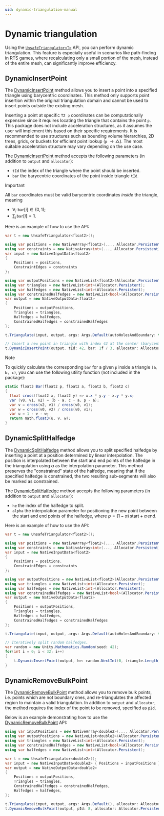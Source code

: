 ```yaml
---
uid: dynamic-triangulation-manual
---
```


# Dynamic triangulation

Using the [`UnsafeTriangulator<T>`][unsafe-triangulator] API, you can perform dynamic triangulation.
This feature is especially useful in scenarios like path-finding in RTS games, where recalculating only a small portion of the mesh, instead of the entire mesh, can significantly improve efficiency.

## DynamicInsertPoint

The [DynamicInsertPoint][dynamic-insert-point] method allows you to insert a point into a specified triangle using barycentric coordinates. This method only supports point insertion within the original triangulation domain and cannot be used to insert points outside the existing mesh.

Inserting a point at specific `T2 p` coordinates can be computationally expensive since it requires locating the triangle that contains the point `p`.
This package does not include acceleration structures, as it assumes the user will implement this based on their specific requirements.
It is recommended to use structures such as bounding volume hierarchies, 2D trees, grids, or buckets for efficient point lookup (`p` $\to \triangle$).
The most suitable acceleration structure may vary depending on the use case.

The [DynamicInsertPoint][dynamic-insert-point] method accepts the following parameters (in addition to `output` and `allocator`):

- `tId` the index of the triangle where the point should be inserted.
- `bar` the barycentric coordinates of the point inside triangle `tId`.

> [!IMPORTANT]  
> All $\texttt{bar}$ coordinates must be valid barycentric coordinates *inside* the triangle, meaning
>
> - $\forall_i\,\,\texttt{bar}[i]\in(0, 1)$;
> - $\sum_i \, \texttt{bar}[i] = 1$.

Here is an example of how to use the API:

```csharp
var t = new UnsafeTriangulator<float2>();

using var positions = new NativeArray<float2>(..., Allocator.Persistent);
using var constraints = new NativeArray<int>(..., Allocator.Persistent);
var input = new NativeInputData<float2>
{
    Positions = positions,
    ConstraintEdges = constraints
};

using var outputPositions = new NativeList<float2>(Allocator.Persistent);
using var triangles = new NativeList<int>(Allocator.Persistent);
using var halfedges = new NativeList<int>(Allocator.Persistent);
using var constrainedHalfedges = new NativeList<bool>(Allocator.Persistent);
var output = new NativeOutputData<float2>
{
    Positions = outputPositions,
    Triangles = triangles,
    Halfedges = halfedges,
    ConstrainedHalfedges = constrainedHalfedges
};

t.Triangulate(input, output, args: Args.Default(autoHolesAndBoundary: true), Allocator.Persistent);

// Insert a new point in triangle with index 42 at the center (barycentric coordinates: [⅓, ⅓, ⅓]).
t.DynamicInsertPoint(output, tId: 42, bar: 1f / 3, allocator: Allocator.Persistent);
```

> [!NOTE]
> To quickly calculate the corresponding `bar` for a given `p` inside a triangle `(a, b, c)`, you can use the following utility function (not included in the package):
>
> ```csharp
> static float3 Bar(float2 p, float2 a, float2 b, float2 c)
> {
>   float cross(float2 x, float2 y) => x.x * y.y - x.y * y.x;
>   var (v0, v1, v2) = (b - a, c - a, p - a);
>   var v = cross(v2, v1) / cross(v0, v1);
>   var w = cross(v0, v2) / cross(v0, v1);
>   var u = 1 - v - w;
>   return math.float3(u, v, w);
> }
> ```

## DynamicSplitHalfedge

The [DynamicSplitHalfedge][dynamic-split-halfedge] method allows you to split specified halfedge by inserting a point at a position determined by linear interpolation.
The position is interpolated between the start and end points of the halfedge in the triangulation using $\alpha$ as the interpolation parameter.
This method preserves the "constrained" state of the halfedge, meaning that if the specified halfedge is constrained, the two resulting sub-segments will also be marked as constrained.

The [DynamicSplitHalfedge][dynamic-split-halfedge] method accepts the following parameters (in addition to `output` and `allocator`):

- `he` the index of the halfedge to split.
- `alpha` the interpolation parameter for positioning the new point between the start and end points of the halfedge, where $p = (1 - \alpha) \, \text{start} + \alpha \, \text{end}$.

Here is an example of how to use the API:

```csharp
var t = new UnsafeTriangulator<float2>();

using var positions = new NativeArray<float2>(..., Allocator.Persistent);
using var constraints = new NativeArray<int>(..., Allocator.Persistent);
var input = new NativeInputData<float2>
{
    Positions = positions,
    ConstraintEdges = constraints
};

using var outputPositions = new NativeList<float2>(Allocator.Persistent);
using var triangles = new NativeList<int>(Allocator.Persistent);
using var halfedges = new NativeList<int>(Allocator.Persistent);
using var constrainedHalfedges = new NativeList<bool>(Allocator.Persistent);
var output = new NativeOutputData<float2>
{
    Positions = outputPositions,
    Triangles = triangles,
    Halfedges = halfedges,
    ConstrainedHalfedges = constrainedHalfedges
};

t.Triangulate(input, output, args: Args.Default(autoHolesAndBoundary: true), Allocator.Persistent);

// Iteratively split random halfedges.
var random = new Unity.Mathematics.Random(seed: 42);
for(int i = 0; i < 32; i++)
{
    t.DynamicInsertPoint(output, he: random.NextInt(0, triangle.Length), alpha: 0.5f, allocator: Allocator.Persistent);
}
```

## DynamicRemoveBulkPoint

The [DynamicRemoveBulkPoint][dynamic-remove-point] method allows you to remove bulk points, i.e. points which are not boundary ones, and re-triangulates the affected region to maintain a valid triangulation.
In addition to `output` and `allocator`, the method requires the index of the point to be removed, specified as `pId`.

Below is an example demonstrating how to use the [DynamicRemoveBulkPoint][dynamic-remove-point] API:

```csharp
using var inputPositions = new NativeArray<double2>(..., Allocator.Persistent);
using var outputPositions = new NativeList<double2>(Allocator.Persistent);
using var triangles = new NativeList<int>(Allocator.Persistent);
using var constrainedHalfedges = new NativeList<bool>(Allocator.Persistent);
using var halfedges = new NativeList<int>(Allocator.Persistent);

var t = new UnsafeTriangulator<double2>();
var input = new NativeInputData<double2> { Positions = inputPositions };
var output = new NativeOutputData<double2>
{
    Positions = outputPositions,
    Triangles = triangles,
    ConstrainedHalfedges = constrainedHalfedges,
    Halfedges = halfedges,
};

t.Triangulate(input, output, args: Args.Default(), allocator: Allocator.Persistent);
t.DynamicRemoveBulkPoint(output, pId: 8, allocator: Allocator.Persistent);
```

[unsafe-triangulator]: xref:andywiecko.BurstTriangulator.LowLevel.Unsafe.UnsafeTriangulator`1
[dynamic-insert-point]: xref:andywiecko.BurstTriangulator.LowLevel.Unsafe.Extensions.DynamicInsertPoint*
[dynamic-split-halfedge]: xref:andywiecko.BurstTriangulator.LowLevel.Unsafe.Extensions.DynamicSplitHalfedge*
[dynamic-remove-point]: xref:andywiecko.BurstTriangulator.LowLevel.Unsafe.Extensions.DynamicRemoveBulkPoint*
